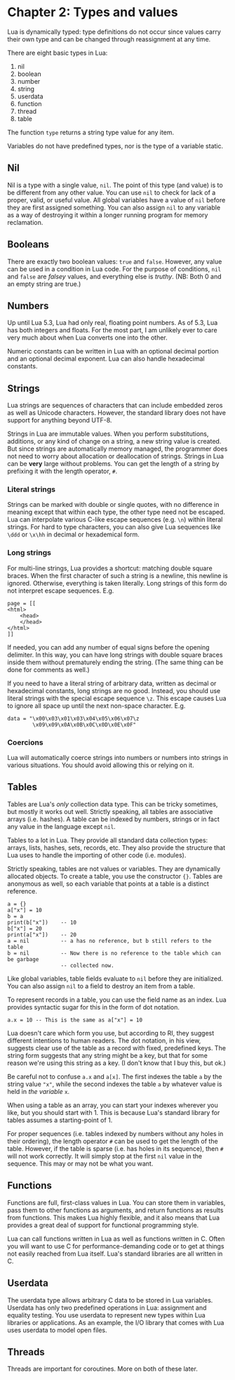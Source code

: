 # Chapter 2: Types and values

Lua is dynamically typed: type definitions do not occur since values carry
their own type and can be changed through reassignment at any time.

There are eight basic types in Lua:

1. nil
2. boolean
3. number
4. string
5. userdata
6. function
7. thread
8. table

The function `type` returns a string type value for any item.

Variables do not have predefined types, nor is the type of a variable static.

## Nil

Nil is a type with a single value, `nil`. The point of this type (and value) is
to be different from any other value. You can use `nil` to check for lack of
a proper, valid, or useful value. All global variables have a value of `nil`
before they are first assigned something. You can also assign `nil` to any
variable as a way of destroying it within a longer running program for memory
reclamation.

## Booleans

There are exactly two boolean values: `true` and `false`. However, any value
can be used in a condition in Lua code. For the purpose of conditions, `nil`
and `false` are *falsey* values, and everything else is *truthy*. (NB: Both
0 and an empty string are true.)

## Numbers

Up until Lua 5.3, Lua had only real, floating point numbers. As of 5.3, Lua has
both integers and floats. For the most part, I am unlikely ever to care very
much about when Lua converts one into the other.

Numeric constants can be written in Lua with an optional decimal portion and an
optional decimal exponent. Lua can also handle hexadecimal constants.

## Strings

Lua strings are sequences of characters that can include embedded zeros as well
as Unicode characters. However, the standard library does not have support for
anything beyond UTF-8.

Strings in Lua are immutable values. When you perform substitutions, additions,
or any kind of change on a string, a new string value is created. But since
strings are automatically memory managed, the programmer does not need to worry
about allocation or deallocation of strings. Strings in Lua can be **very**
large without problems. You can get the length of a string by prefixing it with
the length operator, `#`.

### Literal strings

Strings can be marked with double or single quotes, with no difference in
meaning except that within each type, the other type need not be escaped. Lua
can interpolate various C-like escape sequences (e.g. `\n`) within literal
strings. For hard to type characters, you can also give Lua sequences like
`\ddd` or `\x\hh` in decimal or hexademical form.

### Long strings

For multi-line strings, Lua provides a shortcut: matching double square
braces. When the first character of such a string is a newline, this newline is
ignored. Otherwise, everything is taken literally. Long strings of this form do
not interpret escape sequences. E.g.

```
page = [[
<html>
    <head>
    </head>
</html>
]]
```

If needed, you can add any number of equal signs before the opening delimiter.
In this way, you can have long strings with double square braces inside them
without prematurely ending the string. (The same thing can be done for comments
as well.)

If you need to have a literal string of arbitrary data, written as decimal or
hexadecimal constants, long strings are no good. Instead, you should use
literal strings with the special escape sequence `\z`. This escape causes Lua
to ignore all space up until the next non-space character. E.g.

```
data = "\x00\x03\x01\x03\x04\x05\x06\x07\z
        \x09\x09\x0A\x0B\x0C\x0D\x0E\x0F"
```

### Coercions

Lua will automatically coerce strings into numbers or numbers into strings in
various situations. You should avoid allowing this or relying on it.

## Tables

Tables are Lua's *only* collection data type. This can be tricky sometimes, but
mostly it works out well. Strictly speaking, all tables are associative arrays
(i.e. hashes). A table can be indexed by numbers, strings or in fact any value
in the language except `nil`.

Tables to a lot in Lua. They provide all standard data collection types:
arrays, lists, hashes, sets, records, etc. They also provide the structure that
Lua uses to handle the importing of other code (i.e. modules).

Strictly speaking, tables are not values or variables. They are dynamically
allocated objects. To create a table, you use the constructor `{}`. Tables are
anonymous as well, so each variable that points at a table is a distinct
reference.

```
a = {}
a["x"] = 10
b = a
print(b["x"])    -- 10
b["x"] = 20
print(a["x"])    -- 20
a = nil          -- a has no reference, but b still refers to the table
b = nil          -- Now there is no reference to the table which can be garbage
                 -- collected now.
```

Like global variables, table fields evaluate to `nil` before they are
initialized. You can also assign `nil` to a field to destroy an item from
a table.

To represent records in a table, you can use the field name as an index. Lua
provides syntactic sugar for this in the form of dot notation.

```
a.x = 10 -- This is the same as a["x"] = 10
```

Lua doesn't care which form you use, but according to RI, they suggest
different intentions to human readers. The dot notation, in his view, suggests
clear use of the table as a record with fixed, predefined keys. The string form
suggests that any string might be a key, but that for some reason we're using
this string as a key. (I don't know that I buy this, but ok.)

Be careful not to confuse `a.x` and `a[x]`. The first indexes the table `a` by
the string value `"x"`, while the second indexes the table `a` by whatever
value is held in *the variable* `x`.

When using a table as an array, you can start your indexes wherever you like,
but you should start with 1. This is because Lua's standard library for tables
assumes a starting-point of 1.

For proper sequences (i.e. tables indexed by numbers without any holes in their
ordering), the length operator `#` can be used to get the length of the table.
However, if the table is sparse (i.e. has holes in its sequence), then `#` will
not work correctly. It will simply stop at the first `nil` value in the
sequence. This may or may not be what you want.

## Functions

Functions are full, first-class values in Lua. You can store them in variables,
pass them to other functions as arguments, and return functions as results from
functions. This makes Lua highly flexible, and it also means that Lua provides
a great deal of support for functional programming style.

Lua can call functions written in Lua as well as functions written in C. Often
you will want to use C for performance-demanding code or to get at things not
easily reached from Lua itself. Lua's standard libraries are all written in C.

## Userdata

The userdata type allows arbitrary C data to be stored in Lua variables.
Userdata has only two predefined operations in Lua: assignment and equality
testing. You use userdata to represent new types within Lua libraries or
applications. As an example, the I/O library that comes with Lua uses userdata
to model open files.

## Threads

Threads are important for coroutines. More on both of these later.

